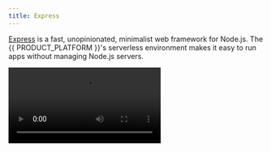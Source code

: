 ```yaml
---
title: Express
---
```


[Express](https://expressjs.com) is a fast, unopinionated, minimalist web framework for Node.js. The {{ PRODUCT_PLATFORM }}'s serverless environment makes it easy to run apps without managing Node.js servers.

<Video src="https://youtu.be/HnDR07NCVoI" />

## Getting Started {/* getting-started */}

Add your Express app to {{ PRODUCT }} by running the following command in your project's root directory:

```bash
npm i -g {{ PACKAGE_NAME }}/cli@{{ PACKAGE_VERSION }} # yarn global add {{ PACKAGE_NAME }}/cli@{{ PACKAGE_VERSION }}
{{ FULL_CLI_NAME }} init
```

## Running your app locally {/* running-your-app-locally */}

Test your app with the {{ PRODUCT_PLATFORM }} on your local machine by running the following command in your project's root directory:

```bash
{{ FULL_CLI_NAME }} dev
```

## Deploying {/* deploying */}

Deploy your app to the {{ PRODUCT_PLATFORM }} by running the following command in your project's root directory:

```bash
{{ FULL_CLI_NAME }} deploy
```

## Overriding the default app location {/* overriding-the-default-app-location */}

When you deploy your Express app to the {{ PRODUCT_PLATFORM }}, the {{ PRODUCT }} CLI bundles your app as a single javascript file so that it can be run as a serverless function. By default, {{ COMPANY_NAME }} looks for your app in the following common locations:

- src/server.ts
- src/server.js
- src/app.ts
- src/app.js
- src/index.ts
- src/index.js
- server.js
- app.js
- index.js

If it cannot find one of these files, you can specify the path to the app in `{{ CONFIG_FILE }}`:

```js filename='{{ CONFIG_FILE }}' ins="1,7"
const {join} = require('path');

module.exports = {
  connector: '{{ PACKAGE_NAME }}/express',
  express: {
    appPath: join(process.cwd(), 'path', 'to', 'app.js'),
  },
};
```

The file you specify in `appPath` should export an instance of an express app using `export default` or `module.exports`.

## Serving Static Assets {/* serving-static-assets */}

If your express app serves any static assets, you'll need to add routes to your {{ PRODUCT }} router configuration to serve them from the edge. For example, to serve all paths under `/assets` from `dist/client/assets`:

```js filename="routes.js" ins="8-18"
import {Router} from '{{ PACKAGE_NAME }}/core';

export default new Router()
  // Create serveStatic route for each file in the folder build
  // dist/client/assets with a cache-control header of 's-maxage=315360000'
  // and serve them under the /assets route
  .match('/assets/:path*', ({cache, serveStatic}) => {
    serveStatic('dist/client/assets/:path*');
  })
  // serve all unmatched URLs from express
  .fallback(({renderWithApp}) => {
    renderWithApp();
  });
```

## Adding Additional Files Needed during SSR {/* adding-additional-files-needed-during-ssr */}

If your express app expects to be able to read files from the filesystem at runtime, for example an index.html template, you can ensure they are included in the app bundle that is deployed to {{ PRODUCT_PLATFORM }}'s serverless workers by adding the following to {{ CONFIG_FILE }}

```js filename='{{ CONFIG_FILE }}' ins="4,6-7"
module.exports = {
  connector: '{{ PACKAGE_NAME }}/express',
  // Rest of the config
  includeFiles: {
    // Include index.html in the serverless bundle
    'dist/client/index.html': true,
  },
};
```

## Transpiling and TypeScript support {/* transpiling-and-typescript-support */}

{{ PRODUCT }} will automatically transpile JavaScript and TypeScript source code for running on Node.js version 14. If you want to control how
source files are compiled, you can transpile your app on your own and point your `appPath` config to the transpiled version of your app's main entry point.

## Bundling Options {/* bundling-options */}

By default, {{ PRODUCT }} uses ESBuild to transpile and bundle your application code. If you're having difficulty fitting your app within the limit for serverless bundles, you can try bundling with [ncc](https://github.com/vercel/ncc), which should produce smaller bundles, by adding the following to {{ CONFIG_FILE }}:

```js filename='{{ CONFIG_FILE }}' highlight="3"
module.exports = {
  express: {
    bundler: '@vercel/ncc',
  },
};
```

Then add ncc to your app's build dependencies:

```bash
npm i -D @vercel/ncc@^0.34.0
```

Or, using yarn:

```bash
yarn add --dev @vercel/ncc@^0.34.0
```

NCC produces a tree-shaken, bundle which includes your application code and all of its dependencies in a single file (written to .edgio/lambda/backends/index.js). [NFT](https://github.com/vercel/nft) is also supported:

```js filename='{{ CONFIG_FILE }}' highlight="3"
module.exports = {
  express: {
    bundler: '@vercel/nft',
  },
};
```

Then add nft to your app's build dependencies:

```bash
npm i -D @vercel/nft@^0.21.0
```

Or, using yarn:

```bash
yarn add --dev @vercel/nft@^0.21.0
```

NFT is similar to NCC, but it produces an exploded directory tree instead of including all of your code in a single file. We recommend trying ncc first.
